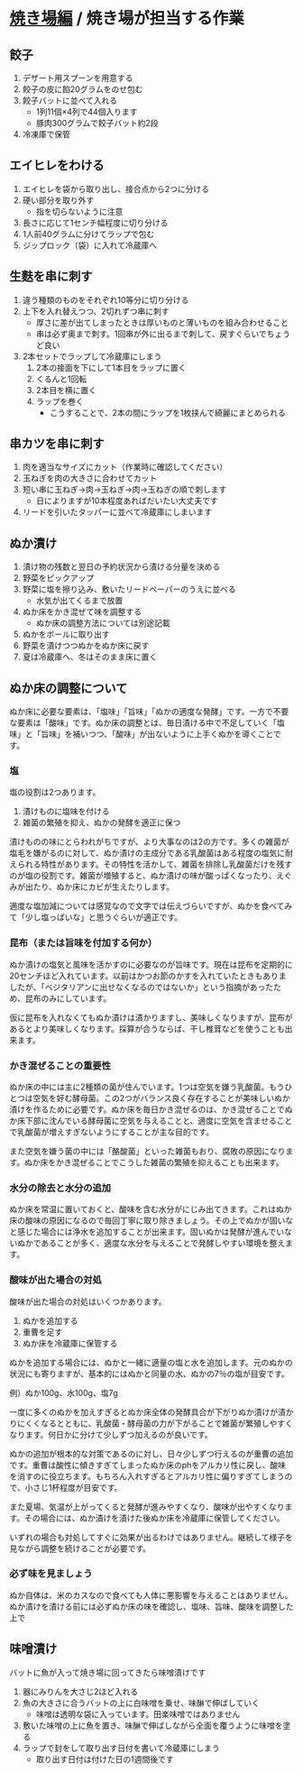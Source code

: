 # [焼き場編](#!kitchen/grill/index.md)  / 焼き場が担当する作業

## 餃子

1. デザート用スプーンを用意する
2. 餃子の皮に餡20グラムをのせ包む
3. 餃子バットに並べて入れる
    - 1列11個×4列で44個入ります
    - 豚肉300グラムで餃子バット約2段
4. 冷凍庫で保管

## エイヒレをわける

1. エイヒレを袋から取り出し、接合点から2つに分ける
2. 硬い部分を取り外す
    - 指を切らないように注意
3. 長さに応じて1センチ幅程度に切り分ける
4. 1人前40グラムに分けてラップで包む
5. ジップロック（袋）に入れて冷蔵庫へ

## 生麩を串に刺す

1. 違う種類のものをそれぞれ10等分に切り分ける
2. 上下を入れ替えつつ、2切れずつ串に刺す
    - 厚さに差が出てしまったときは厚いものと薄いものを組み合わせること
    - 串は必ず奥まで刺す。1回串が外に出るまで刺して、戻すぐらいでちょうど良い
3. 2本セットでラップして冷蔵庫にしまう
    1. 2本の接面を下にして1本目をラップに置く
    2. くるんと1回転
    3. 2本目を横に置く
    4. ラップを巻く
        - こうすることで、2本の間にラップを1枚挟んで綺麗にまとめられる

## 串カツを串に刺す

1. 肉を適当なサイズにカット（作業時に確認してください）
2. 玉ねぎを肉の大きさに合わせてカット
3. 短い串に玉ねぎ→肉→玉ねぎ→肉→玉ねぎの順で刺します
    - 日によりますが10本程度あればだいたい大丈夫です
4. リードを引いたタッパーに並べて冷蔵庫にしまいます

## ぬか漬け

1. 漬け物の残数と翌日の予約状況から漬ける分量を決める
2. 野菜をピックアップ
3. 野菜に塩を擦り込み、敷いたリードペーパーのうえに並べる
    - 水気が出てくるまで放置
4. ぬか床をかき混ぜて味を調整する
    - ぬか床の調整方法については別途記載
5. ぬかをボールに取り出す
6. 野菜を漬けつつぬかをぬか床に戻す
7. 夏は冷蔵庫へ、冬はそのまま床に置く


## ぬか床の調整について

ぬか床に必要な要素は、「塩味」「旨味」「ぬかの適度な発酵」です。一方で不要な要素は「酸味」です。ぬか床の調整とは、毎日漬ける中で不足していく「塩味」と「旨味」を補いつつ、「酸味」が出ないように上手くぬかを導くことです。

### 塩

塩の役割は2つあります。

1. 漬けものに塩味を付ける
2. 雑菌の繁殖を抑え、ぬかの発酵を適正に保つ

漬けものの味にとらわれがちですが、より大事なのは2の方です。多くの雑菌が塩毛を嫌がるのに対して、ぬか漬けの主成分である乳酸菌はある程度の塩気に耐えられる特性があります。その特性を活かして、雑菌を排除し乳酸菌だけを残すのが塩の役割です。雑菌が増殖すると、ぬか漬けの味が酸っぱくなったり、えぐみが出たり、ぬか床にカビが生えたりします。

適度な塩加減については感覚なので文字では伝えづらいですが、ぬかを食べてみて「少し塩っぱいな」と思うぐらいが適正です。

### 昆布（または旨味を付加する何か）

ぬか漬けの塩気と風味を活かすのに必要なのが旨味です。現在は昆布を定期的に20センチほど入れています。以前はかつお節のかすを入れていたときもありましたが、「ベジタリアンに出せなくなるのではないか」という指摘があったため、昆布のみにしています。

仮に昆布を入れなくてもぬか漬けは漬かりますし、美味しくなりますが、昆布があるとより美味しくなります。採算が合うならば、干し椎茸などを使うことも出来ます。

### かき混ぜることの重要性

ぬか床の中には主に2種類の菌が住んでいます。1つは空気を嫌う乳酸菌。もうひとつは空気を好む酵母菌。この2つがバランス良く存在することが美味しいぬか漬けを作るために必要です。ぬか床を毎日かき混ぜるのは、かき混ぜることでぬか床下部に沈んでいる酵母菌に空気を与えることと、適度に空気を含ませることで乳酸菌が増えすぎないようにすることが主な目的です。

また空気を嫌う菌の中には「酪酸菌」といった雑菌もおり、腐敗の原因になります。ぬか床をかき混ぜることでこうした雑菌の繁殖を抑えることも出来ます。

### 水分の除去と水分の追加

ぬか床を常温に置いておくと、酸味を含む水分がにじみ出てきます。これはぬか床の酸味の原因になるので毎回丁寧に取り除きましょう。その上でぬかが固いなと感じた場合には浄水を追加することが出来ます。固いぬかは発酵が進んでいないぬかであることが多く、適度な水分を与えることで発酵しやすい環境を整えます。

### 酸味が出た場合の対処

酸味が出た場合の対処はいくつかあります。

1. ぬかを追加する
2. 重曹を足す
3. ぬか床を冷蔵庫に保管する

ぬかを追加する場合には、ぬかと一緒に適量の塩と水を追加します。元のぬかの状況にも寄りますが、基本的にはぬかと同量の水、ぬかの7％の塩が目安です。

例）ぬか100g、水100g、塩7g

一度に多くのぬかを加えすぎるとぬか床全体の発酵具合が下がりぬか漬けが漬かりにくくなるとともに、乳酸菌・酵母菌の力が下がることで雑菌が繁殖しやすくなります。何日かに分けて少しずつ加えるのが良いです。

ぬかの追加が根本的な対策であるのに対し、日々少しずつ行えるのが重曹の追加です。重曹は酸性に傾きすぎてしまったぬか床のphをアルカリ性に戻し、酸味を消すのに役立ちます。もちろん入れすぎるとアルカリ性に偏りすぎてしまうので、小さじ1杯程度が目安です。

また夏場、気温が上がってくると発酵が進みやすくなり、酸味が出やすくなります。その場合には、ぬか漬けを漬けた後ぬか床を冷蔵庫に保管してください。



いずれの場合も対処してすぐに効果が出るわけではありません。継続して様子を見ながら調整を続けることが必要です。

### 必ず味を見ましょう

ぬか自体は、米のカスなので食べても人体に悪影響を与えることはありません。ぬか漬けを漬ける前には必ずぬか床の味を確認し、塩味、旨味、酸味を調整した上で













## 味噌漬け

バットに魚が入って焼き場に回ってきたら味噌漬けです

1. 器にみりんを大さじ2ほど入れる
2. 魚の大きさに合うバットの上に白味噌を乗せ、味醂で伸ばしていく
    - 味噌は透明な袋に入っています。田楽味噌ではありません
3. 敷いた味噌の上に魚を置き、味醂で伸ばしながら全面を覆うように味噌を塗る
4. ラップで封をして取り出す日付を書いて冷蔵庫にしまう
    - 取り出す日付は付けた日の1週間後です
